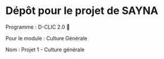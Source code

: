  # Dépôt pour le projet de SAYNA

Programme : D-CLIC 2.0 🚀

Pour le module : Culture Générale

Nom : Projet 1 - Culture générale
